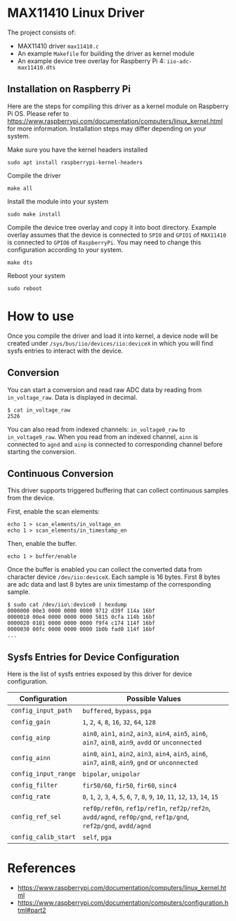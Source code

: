 # MAX11410 Linux Driver
The project consists of:
  - MAX11410 driver `max11410.c`
  - An example `Makefile` for building the driver as kernel module
  - An example device tree overlay for Raspberry Pi 4: `iio-adc-max11410.dts`


## Installation on Raspberry Pi
Here are the steps for compiling this driver as a kernel module on Raspberry Pi OS. Please refer to https://www.raspberrypi.com/documentation/computers/linux_kernel.html for more information. Installation steps may differ depending on your system.

Make sure you have the kernel headers installed
```shell
sudo apt install raspberrypi-kernel-headers
```
Compile the driver
```shell
make all
```
Install the module into your system
```shell
sudo make install
```
Compile the device tree overlay and copy it into boot directory. Example overlay assumes that the device is connected to `SPI0` and `GPIO1` of `MAX11410` is connected to `GPIO6` of `RaspberryPi`. You may need to change this configuration according to your system.
```shell
make dts
```
Reboot your system
```shell
sudo reboot
```
# How to use
Once you compile the driver and load it into kernel, a device node will be created under `/sys/bus/iio/devices/iio:deviceX` in which you will find sysfs entries to interact with the device.
## Conversion
You can start a conversion and read raw ADC data by reading from `in_voltage_raw`. Data is displayed in decimal.
```shell
$ cat in_voltage_raw
2526
```
You can also read from indexed channels: `in_voltage0_raw` to `in_voltage9_raw`. When you read from an indexed channel, `ainn` is connected to `agnd` and `ainp` is connected to corresponding channel before starting the conversion.
## Continuous Conversion
This driver supports triggered buffering that can collect continuous samples from the device.

First, enable the scan elements:
```shell
echo 1 > scan_elements/in_voltage_en
echo 1 > scan_elements/in_timestamp_en
```
Then, enable the buffer.
```shell
echo 1 > buffer/enable
```
Once the buffer is enabled you can collect the converted data from character device `/dev/iio:deviceX`. Each sample is 16 bytes. First 8 bytes are adc data and last 8 bytes are unix timestamp of the corresponding sample.
```shell
$ sudo cat /dev/iio\:device0 | hexdump
0000000 00e3 0000 0000 0000 9712 d39f 114a 16bf
0000010 00e4 0000 0000 0000 5815 0cfa 114b 16bf
0000020 0101 0000 0000 0000 f9f4 c174 114f 16bf
0000030 00fc 0000 0000 0000 1b0b fad0 114f 16bf
...
```
## Sysfs Entries for Device Configuration
Here is the list of sysfs entries exposed by this driver for device configuration.

|Configuration|Possible Values|
|---|---|
|`config_input_path`|`buffered`, `bypass`, `pga`
|`config_gain`|`1`, `2`, `4`, `8`, `16`, `32`, `64`, `128`
|`config_ainp`|`ain0`, `ain1`, `ain2`, `ain3`, `ain4`, `ain5`, `ain6`, `ain7`, `ain8`, `ain9`, `avdd` or `unconnected`|
|`config_ainn`|`ain0`, `ain1`, `ain2`, `ain3`, `ain4`, `ain5`, `ain6`, `ain7`, `ain8`, `ain9`, `gnd` or `unconnected`|
|`config_input_range`|`bipolar`, `unipolar`|
|`config_filter`|`fir50/60`, `fir50`, `fir60`, `sinc4`|
|`config_rate`|`0`, `1`, `2`, `3`, `4`, `5`, `6`, `7`, `8`, `9`, `10`, `11`, `12`, `13`, `14`, `15`|
|`config_ref_sel`|`ref0p/ref0n`, `ref1p/ref1n`, `ref2p/ref2n`, `avdd/agnd`, `ref0p/gnd`, `ref1p/gnd`, `ref2p/gnd`, `avdd/agnd`|
|`config_calib_start`|`self`, `pga`|


# References
  - https://www.raspberrypi.com/documentation/computers/linux_kernel.html
  - https://www.raspberrypi.com/documentation/computers/configuration.html#part2

